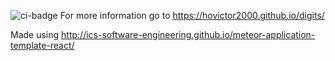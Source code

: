 ![ci-badge](https://github.com/ics-software-engineering/meteor-application-template-react/workflows/ci-meteor-application-template-react/badge.svg)
For more information go to https://hovictor2000.github.io/digits/

Made using http://ics-software-engineering.github.io/meteor-application-template-react/


